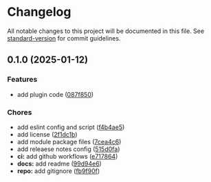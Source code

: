 # Changelog

All notable changes to this project will be documented in this file. See [standard-version](https://github.com/conventional-changelog/standard-version) for commit guidelines.

## 0.1.0 (2025-01-12)


### Features

* add plugin code ([087f850](https://github.com/discue/vuepress-plugin-outline/commit/087f85026f3d5695162de9d8eb5f4a63ef0eee19))


### Chores

* add eslint config and script ([f4b4ae5](https://github.com/discue/vuepress-plugin-outline/commit/f4b4ae5b54f36e373062dc8fe2b30c633ee75dbb))
* add license ([2f1dc1b](https://github.com/discue/vuepress-plugin-outline/commit/2f1dc1b9b0eb5ea6f628295e0c126dc5dbd917c8))
* add module package files ([7cea4c6](https://github.com/discue/vuepress-plugin-outline/commit/7cea4c63851face7ffe51c17786c32b652a15da5))
* add releaese notes config ([515d0fa](https://github.com/discue/vuepress-plugin-outline/commit/515d0fa2d9d211dc654884417a7830f1b4d4a998))
* **ci:** add github workflows ([e717864](https://github.com/discue/vuepress-plugin-outline/commit/e7178645f181cb7811d4ffdbf5cfcdf96772d9e6))
* **docs:** add readme ([99d94e6](https://github.com/discue/vuepress-plugin-outline/commit/99d94e69855dddafa0205228e06e3dd40aa262a2))
* **repo:** add gitignore ([fb9f90f](https://github.com/discue/vuepress-plugin-outline/commit/fb9f90f0d4b863a76db8dc5d2fd546823c0d6f24))
